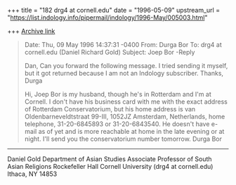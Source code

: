 +++
title = "182 drg4 at cornell.edu"
date = "1996-05-09"
upstream_url = "https://list.indology.info/pipermail/indology/1996-May/005003.html"

+++
[Archive link](https://list.indology.info/pipermail/indology/1996-May/005003.html)

>Date: Thu, 09 May 1996 14:37:31 -0400
>From: Durga Bor <nsj1 at admin.is.cornell.edu>
>To: drg4 at cornell.edu (Daniel Richard Gold)
>Subject:  Joep Bor -Reply
>
>Dan,
>Can you forward the following message.  I
>tried sending it myself, but it got returned
>because I am not an Indology subscriber.
>Thanks,
>Durga
>
>Hi,
>Joep Bor is my husband, though he's in
>Rotterdam and I'm at Cornell.  I don't have
>his business card with me with the exact
>address of Rotterdam Conservatorium,
>but his home address is  van
>Oldenbarneveldtstraat 99-III,  1052JZ
>Amsterdam, Netherlands,   home
>telephone, 31-20-6845893 or
>31-20-6843540.  He doesn't have e-mail
>as of yet and is more reachable at home
>in the late evening or at night. I'll send you
>the conservatorium number tomorrow.
>Durga Bor
>




______________________________________________________________________________
Daniel Gold                                        Department of Asian Studies
Associate Professor of South Asian Religions       Rockefeller Hall
Cornell University        (drg4 at cornell.edu)       Ithaca, NY 14853














